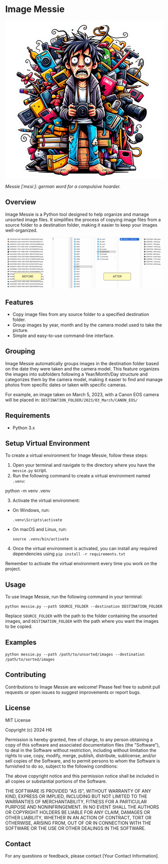 # Image Messie

![Image Messie](image-messie.png)

_Messie [ˈmɛsiː]: german word for a compulsive hoarder._

## Overview
Image Messie is a Python tool designed to help organize and manage unsorted image files. It simplifies the process of copying image files from a source folder to a destination folder, making it easier to keep your images well-organized.

![Before and After](docs/image-messie-before-after.jpg)

## Features
- Copy image files from any source folder to a specified destination folder.
- Group images by year, month and by the camera model used to take the picture.
- Simple and easy-to-use command-line interface.

## Grouping
Image Messie automatically groups images in the destination folder based on the date they were taken and the camera model. This feature organizes the images into subfolders following a Year/Month/Day structure and categorizes them by the camera model, making it easier to find and manage photos from specific dates or taken with specific cameras.

For example, an image taken on March 5, 2023, with a Canon EOS camera will be placed in:
`DESTINATION_FOLDER/2023/03_March/CANON_EOS/`

## Requirements
- Python 3.x

## Setup Virtual Environment
To create a virtual environment for Image Messie, follow these steps:

1. Open your terminal and navigate to the directory where you have the `messie.py` script.
2. Run the following command to create a virtual environment named `.venv`:

python -m venv .venv

3. Activate the virtual environment:
- On Windows, run:
  ```
  .venv\Scripts\activate
  ```
- On macOS and Linux, run:
  ```
  source .venv/bin/activate
  ```
4. Once the virtual environment is activated, you can install any required dependencies using `pip install -r requirements.txt`

Remember to activate the virtual environment every time you work on the project.


## Usage
To use Image Messie, run the following command in your terminal:

```
python messie.py --path SOURCE_FOLDER --destination DESTINATION_FOLDER
```

Replace `SOURCE_FOLDER` with the path to the folder containing the unsorted images, and `DESTINATION_FOLDER` with the path where you want the images to be copied.

## Examples

```
python messie.py --path /path/to/unsorted/images --destination /path/to/sorted/images
```


## Contributing
Contributions to Image Messie are welcome! Please feel free to submit pull requests or open issues to suggest improvements or report bugs.

## License

MIT License

Copyright (c) 2024 H6

Permission is hereby granted, free of charge, to any person obtaining a copy
of this software and associated documentation files (the "Software"), to deal
in the Software without restriction, including without limitation the rights
to use, copy, modify, merge, publish, distribute, sublicense, and/or sell
copies of the Software, and to permit persons to whom the Software is
furnished to do so, subject to the following conditions:

The above copyright notice and this permission notice shall be included in all
copies or substantial portions of the Software.

THE SOFTWARE IS PROVIDED "AS IS", WITHOUT WARRANTY OF ANY KIND, EXPRESS OR
IMPLIED, INCLUDING BUT NOT LIMITED TO THE WARRANTIES OF MERCHANTABILITY,
FITNESS FOR A PARTICULAR PURPOSE AND NONINFRINGEMENT. IN NO EVENT SHALL THE
AUTHORS OR COPYRIGHT HOLDERS BE LIABLE FOR ANY CLAIM, DAMAGES OR OTHER
LIABILITY, WHETHER IN AN ACTION OF CONTRACT, TORT OR OTHERWISE, ARISING FROM,
OUT OF OR IN CONNECTION WITH THE SOFTWARE OR THE USE OR OTHER DEALINGS IN THE
SOFTWARE.


## Contact
For any questions or feedback, please contact [Your Contact Information].

